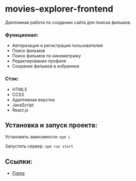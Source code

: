 # movies-explorer-frontend

Дипломная работа по созданию сайта для поиска фильмов.

### Функционал:
+ Авторизация и регистрация пользователей
+ Поиск фильмов
+ Поиск фильмов по кинометражу
+ Редактирование профиля
+ Сохрание фильмов в избранное

### Стэк:
+ HTML5
+ CCS3
+ Адаптивная верстка
+ JavaScript
+ React.js

## Установка и запуск проекта:
Установить зависимости: `npm i`

Запустить сервер: `npm run start`

## Ссылки:
+ [Figma](https://www.figma.com/file/6FMWkB94wE7KTkcCgUXtnC/%D0%94%D0%B8%D0%BF%D0%BB%D0%BE%D0%BC%D0%BD%D1%8B%D0%B9-%D0%BF%D1%80%D0%BE%D0%B5%D0%BA%D1%82?type=design&node-id=1%3A6680&mode=design&t=QyaRvw86mrfF3lTf-1)